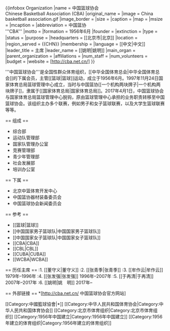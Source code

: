 {{infobox Organization
|name             = 中国篮球协会 <br /> Chinese Basketball Association (CBA)
|original_name    = 
|image            = China basketball association.gif
|image_border     = <!-- 另一个图片，用于分隔上一个参数中图片和下面各项参数 -->
|size             = <!-- 图片宽度，默认值：200px -->
|caption          = <!-- 图片标题 -->
|map              = <!-- 地图图片 -->
|msize            = <!-- 地图宽度，默认值：250px -->
|mcaption         = <!-- 地图标题 -->
|abbreviation     = 中国篮协 <br /> '''CBA'''
|motto            = <!-- 组织宣言 -->
|formation        = 1956年6月
|founder          = 
|extinction       = <!-- 解散时间 -->
|type             = 
|status           = 
|purpose          = 
|headquarters     = [[北京市|北京]]
|location         = <!-- 组织所在地 -->
|region_served    = {{CHN}}
|membership       = 
|language         = [[中文|中文]]
|leader_title     = 主席
|leader_name      = [[姚明|姚明]]
|main_organ       = 
|parent_organization = 
|affiliations     = <!-- 附属或分支组织 -->
|num_staff        = <!-- 雇员人数 -->
|num_volunteers   = <!-- 志愿者人数 -->
|budget           = <!-- 预算 -->
|website          = [http://cba.net.cn/]
}}

'''中国篮球协会'''是全国性群众体育组织，[[中华全国体育总会|中华全国体育总会]]的下属会员，主管[[篮球|篮球]]运动，成立于1956年6月。1997年11月24日国家体育总局篮球管理中心成立，当时与中国篮协[[一个机构两块牌子|一个机构两块牌子]]，隶属于[[国家体育总局|国家体育总局]]。2017年4月1日，中国篮球协会与国家体育总局篮球管理中心脱钩，原由篮球管理中心承担的业务职责转移至中国篮球协会。该组织主办多个联赛，例如男子和女子篮球联赛，以及大学生篮球联赛等等。

== 组成 ==
* 综合部
* 运动队管理部
* 国家队管理办公室
* 竞赛管理部
* 青少年管理部
* 社会发展部
* 培训办公室

== 下属 ==
* 北京中篮体育开发中心
* 中国篮协器材装备委员会
* 中国篮球协会新闻委员会

== 参考 ==
* [[篮球|篮球]]
* [[中国国家男子篮球队|中国国家男子篮球队]]
* [[中国国家女子篮球队|中国国家女子篮球队]]
* [[CBA|CBA]]
* [[CBL|CBL]]
* [[CUBA|CUBA]]
* [[WCBA|WCBA]]

== 历任主席 ==
:1. [[董守义|董守义]]
:2. [[张青季|张青季]]
:3. [[牟作云|牟作云]] 1979年–1996年
:4. [[张发强|张发强]] 1996年–2007年
:5. [[于再清|于再清]] 2007年–2017年
:6. [[姚明|姚　明]] 2017年–

== 外部链接 ==
*[http://cba.net.cn/ 中国篮球协会官方网站]

[[Category:中國籃球協會|*]]
[[Category:中华人民共和国体育协会|Category:中华人民共和国体育协会]]
[[Category:北京市体育组织|Category:北京市体育组织]]
[[Category:1956年中国建立|Category:1956年中国建立]]
[[Category:1956年建立的体育组织|Category:1956年建立的体育组织]]